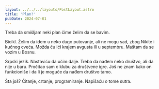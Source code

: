 ```yaml
---
layout: ../../../layouts/PostLayout.astro
title: 'Plan?'
pubDate: 2024-07-01
---
```


Treba da smišljam neki plan čime želim da se bavim.

Bicikl. Želim da idem u neko dugo putovanje, ali ne mogu sad, zbog Nikite i kućnog cveća. Možda ću ići krajem avgusta ili u septembru. Maštam da se vozim u Bosnu.

Srpski jezik. Nastaviću da učim dalje. Treba da nađem neko društvo, ali da nije u baru. Pročitao sam o klubu za društvene igre. Još ne znam kako on funkcioniše i da li je moguće da nađem društvo tamo.

Šta još? Čitanje, crtanje, programiranje. Napišaću o tome sutra.
